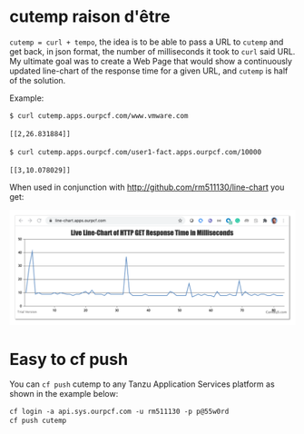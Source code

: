 # cutemp raison d'être

`cutemp = curl + tempo`, the idea is to be able to pass a URL to `cutemp` and get back, in json format, the number of milliseconds it took to `curl` said URL. My ultimate goal was to create a Web Page that would show a continuously updated line-chart of the response time for a given URL, and `cutemp` is half of the solution.

Example:

```
$ curl cutemp.apps.ourpcf.com/www.vmware.com

[[2,26.831884]]

$ curl cutemp.apps.ourpcf.com/user1-fact.apps.ourpcf.com/10000

[[3,10.078029]]
```

When used in conjunction with http://github.com/rm511130/line-chart you get:

![](./line-chart.png)

# Easy to cf push

You can `cf push`  cutemp to any Tanzu Application Services platform as shown in the example below:

```
cf login -a api.sys.ourpcf.com -u rm511130 -p p@55w0rd
cf push cutemp
```

